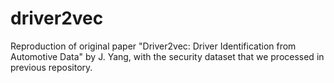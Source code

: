 # driver2vec
Reproduction of original paper "Driver2vec: Driver Identification from Automotive Data" by J. Yang, with the security dataset that we processed in previous repository.
